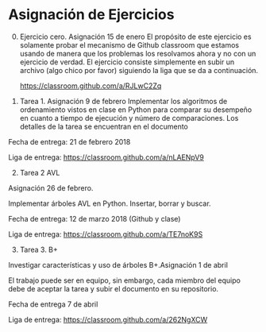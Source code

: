 # Asignación de Ejercicios

0. Ejercicio cero. Asignación 15 de enero
El propósito de este ejercicio es solamente probar el mecanismo de Github classroom que estamos usando de manera que los problemas los resolvamos ahora y no con un ejercicio de verdad.
  El ejercicio consiste simplemente en subir un archivo (algo chico por favor) siguiendo la liga que se da a continuación.

    https://classroom.github.com/a/RJLwC2Zq

1. Tarea 1. Asignación 9 de febrero
Implementar los algoritmos de ordenamiento vistos en clase en Python para comparar su desempeño en cuanto a tiempo de ejecución y número de comparaciones. Los detalles de la tarea se encuentran en el documento

  Fecha de entrega: 21 de febrero 2018

  Liga de entrega: https://classroom.github.com/a/nLAENpV9

2. Tarea 2 AVL

  Asignación 26 de febrero.

  Implementar árboles AVL en Python. Insertar, borrar y buscar.

  Fecha de entrega: 12 de marzo 2018 (Github y clase)

  Liga de entrega: https://classroom.github.com/a/TE7noK9S

3. Tarea 3. B+

  Investigar características y uso de árboles B+.Asignación 1 de abril

  El trabajo puede ser en equipo, sin embargo, cada miembro del equipo debe de aceptar la tarea y subir el documento en su repositorio.

  Fecha de entrega 7 de abril

  Liga de entrega: https://classroom.github.com/a/262NgXCW
